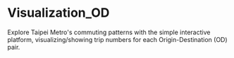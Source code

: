 # Visualization_OD
Explore Taipei Metro's commuting patterns with the simple interactive platform, visualizing/showing trip numbers for each Origin-Destination (OD) pair.

